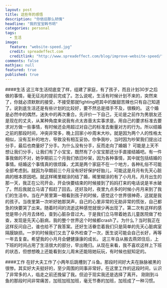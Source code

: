 ```yaml
---
layout: post
title: 这些年的感悟
description: "你依旧那么矫情"
headline: "我的宝宝韩书玥"
categories: personal
tags: 
  - 生活
image: 
  feature: "website-speed.jpg"
  credit: spreadeffect.com
  creditlink: "http://www.spreadeffect.com/blog/improve-website-speed/"
comments: false
mathjax: null
featured: true
published: true
---
```


####生活
   这三年生活彻底变了样，组建了家庭，有了孩子，而且计划30岁之后做的事情，毫无征兆的提前完成了。怎么说呢，生活有时候计划不来的，突然来了，你就必须默默的接受，不接受那就fighting吧其中的酸甜苦辣也只有自己知道了。说到底生活还是有些计划的比较好，要不然总是措手不及，很糗的。
   这个婚是必然中的偶然，迷失中的再次重合。先评价一下自己，无论是之前作为男朋友还是现在的丈夫，从某种角度来说我有点太吝啬太实事求是。用自己的要求标准去要求对方做一些事情，有时候还会用超过对自己的标准去衡量对方的行为。所以结婚之前的那段时间，冲突非常多，晚上回家小吵周末大吵。就是因为两个人的性格太相似，没有互补的地方，导致没有相互妥协。你争我吵，当时因为吵架我们提出过分手，最后也商量好了分手。为什么没有分手，反而走向了婚姻？
   可能是上天不想让我们分手，让我们有了小宝宝，既然有了小宝宝那还分手直接结婚吧。有一件事我做的不对，她孕期前三个月我们依旧吵架，因为各种事情，其中就包括结婚的事情。结婚这个事情真的很烦躁，尤其是两个家庭不在一个地方，各种礼俗不可能全部考虑到。就因为孕期前三个月没有好好保护好胎儿，可能这是月月有先天心脏病的根本原因吧。就这样稀里糊涂的结了婚，稀里糊涂的有了小月月。月月出生的那一天，我正在公司开会，开会快要结束的时候接到了妈妈打来的电话说是羊水破了。然后我就立马请了假赶了回去。还好及时，夜里九点多的时候小月月来到了我们的生活中。当在产房里第一眼看到孩子的时候，感觉这个世界很神奇，这就是我的孩子。当夜里第一次听好她那哭声，自己的心里非常的无助非常的慌张，自己都急的快要哭了出来。随着时间的流逝这种感觉就很少再出现了。第二次有这样的感觉是带小月月去体检，查到心脏杂音过大。于是我们立马带着她去儿童医院做了检查，发现是先天心脏病，我的整个世界这个时候都crash了。为什么？当时我正在这样反问自己，谁也给不了我答案。还好生活眷恋着我们只是简单的先天心脏病室隔膜缺损。一岁的时候我们又去了阜外检查了一次，医生说可能会自己长好，再等一年去复查。希望我的小月月会健健康康的成长。
   这三年自从搬去燕郊住后，上下班的时间占用了生活很大的部分，早出晚归。从现在来看，我不喜欢这样上下班的状态，但想想晚上还能看到女儿周末还能陪她玩玩，有时候也挺知足的。

####工作
   在好大夫工作了小两年后跳槽到了斗鱼。那段时间好大夫在脉脉被黑的很惨。其实好大夫挺好的，至少周围的同事非常好。在这里工作的这段时间，认识了非常多的人，临走之前还挽留了我。但迫于现实我还是选择了离开。
   刚刚到斗鱼的那段时间非常痛苦，加班加班加班，毫无节奏的加班，加班成了一种习惯。